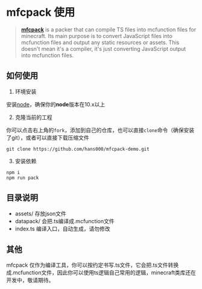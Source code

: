 # mfcpack 使用

> [**mfcpack**](https://github.com/hans000/mfcpack) is a packer that can compile TS files into mcfunction files for minecraft. Its main purpose is to convert JavaScript files into mcfunction files and output any static resources or assets. This doesn't mean it's a compiler, it's just converting JavaScript output into mcfunction files.

## 如何使用

1. 环境安装

安装[node](http://nodejs.cn/)，确保你的**node**版本在10.x以上

2. 克隆当前的工程

你可以点击右上角的`fork`，添加到自己的仓库，也可以直接`clone`命令（确保安装了git），或者可以直接下载压缩文件
```
git clone https://github.com/hans000/mfcpack-demo.git
```

3. 安装依赖
```
npm i
npm run pack
```

## 目录说明

- assets/ 存放json文件
- datapack/ 会把.ts编译成.mcfunction文件
- index.ts 编译入口，自动生成，请勿修改

## 其他

mfcpack 仅作为编译工具，你可以按约定书写.ts文件，它会把.ts文件转换成.mcfunction文件，因此你可以使用ts逻辑自己常用的逻辑，minecraft类库还在开发中，敬请期待。